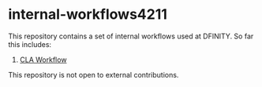 # internal-workflows4211

This repository contains a set of internal workflows used at DFINITY. So far this includes:

1. [CLA Workflow](CLA-workflow.md)

This repository is not open to external contributions.
